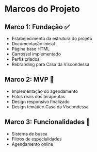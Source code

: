 # Marcos do Projeto

## Marco 1: Fundação ✅
- Estabelecimento da estrutura do projeto
- Documentação inicial
- Página base HTML
- Carrossel implementado
- Perfis criados
- Rebranding para Casa da Viscondessa

## Marco 2: MVP 🚧
- Implementação do agendamento
- Fotos reais dos terapeutas
- Design responsivo finalizado
- Design temático Casa da Viscondessa

## Marco 3: Funcionalidades 📅
- Sistema de busca
- Filtros de especialidades
- Agendamento online
